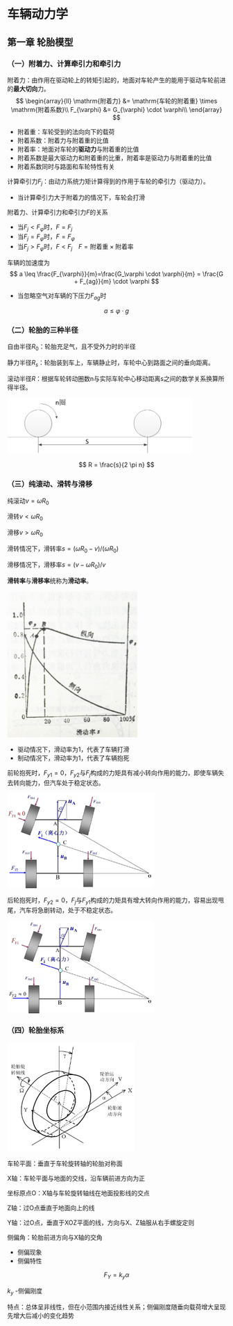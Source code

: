# 车辆动力学

## 第一章 轮胎模型

### （一）附着力、计算牵引力和牵引力

附着力：由作用在驱动轮上的转矩引起的，地面对车轮产生的能用于驱动车轮前进的**最大切向**力。
$$
\begin{array}{ll}
\mathrm{附着力} &= \mathrm{车轮的附着重} \times \mathrm{附着系数}\\
F_{\varphi} &= G_{\varphi} \cdot \varphi\\
\end{array}
$$

* 附着重：车轮受到的法向向下的载荷
* 附着系数：附着力与附着重的比值
* 附着率：地面对车轮的**驱动力**与附着重的比值
* 附着系数是最大驱动力和附着重的比重，附着率是驱动力与附着重的比值
* 附着系数同时与路面和车轮特性有关

计算牵引力$F_j$​​：由动力系统力矩计算得到的作用于车轮的牵引力（驱动力）。

* 当计算牵引力大于附着力的情况下，车轮会打滑

附着力、计算牵引力和牵引力$F$的关系

* 当$F_j < F_{\varphi}$时，$F = F_j$
* 当$F_j = F_{\varphi}$时，$F = F_\varphi$
* 当$F_j > F_{\varphi}$时，$F < F_j\;\;\;\;F=\mathrm{附着重}\times \mathrm{附着率}$​

车辆的加速度为
$$
a \leq \frac{F_{\varphi}}{m}=\frac{G_\varphi \cdot \varphi}{m} = \frac{G + F_{ag}}{m} \cdot \varphi
$$

* 当忽略空气对车辆的下压力$F_{ag}$时

$$
a \leq \varphi \cdot g
$$

### （二）轮胎的三种半径

自由半径$R_0$：轮胎充足气，且不受外力时的半径

静力半径$R_s$：轮胎装到车上，车辆静止时，车轮中心到路面之间的垂向距离。

滚动半径$R$：根据车轮转动圈数n与实际车轮中心移动距离s之间的数学关系换算所得半径。

<img src="./image/DynamicVehicle1_2_1.png" alt="image-20240226200733341" style="zoom:50%;" />

$$
R = \frac{s}{2 \pi n}
$$

### （三）纯滚动、滑转与滑移

纯滚动$v = \omega R_0$

滑转$v < \omega R_0$

滑移$v > \omega R_0$

滑转情况下，滑转率$s = (\omega R_0 - v)/(\omega R_0)$

滑移情况下，滑移率$s = (v - \omega R_0)/v$

**滑转率**与**滑移率**统称为**滑动率**。

<img src="./image/DynamicVehicle1_3_1" alt="image-20240226201250480" style="zoom: 33%;" />

* 驱动情况下，滑动率为1，代表了车辆打滑
* 制动情况下，滑动率为1，代表了车辆抱死

前轮抱死时，$F_{y1}=0$，$F_{y2}$与$F_j$构成的力矩具有减小转向作用的能力，即使车辆失去转向能力，但汽车处于稳定状态。

<img src="./image/DynamicVehicle1_3_2.jpg" alt="DynamicVehicle1_3_2" style="zoom: 33%;" />

后轮抱死时，$F_{y2}=0$，$F_j$与$F_{y1}$构成的力矩具有增大转向作用的能力，容易出现甩尾，汽车将急剧转动，处于不稳定状态。

<img src="./image/DynamicVehicle1_3_3.jpg" alt="DynamicVehicle1_3_3" style="zoom:33%;" />

### （四）轮胎坐标系

<img src="./image/DynamicVehicle1_4_1.png" alt="image-20240226202435592" style="zoom: 33%;" />

车轮平面：垂直于车轮旋转轴的轮胎对称面

X轴：车轮平面与地面的交线，沿车辆前进方向为正

坐标原点O：X轴与车轮旋转轴线在地面投影线的交点

Z轴：过O点垂直于地面向上的线

Y轴：过O点，垂直于XOZ平面的线，方向与X、Z轴服从右手螺旋定则

侧偏角：轮胎前进方向与X轴的交角

* 侧偏现象
* 侧偏特性

$$
F_Y = k_y \alpha
$$

$k_y$ -侧偏刚度

特点：总体呈非线性，但在小范围内接近线性关系；侧偏刚度随垂向载荷增大呈现先增大后减小的变化趋势
